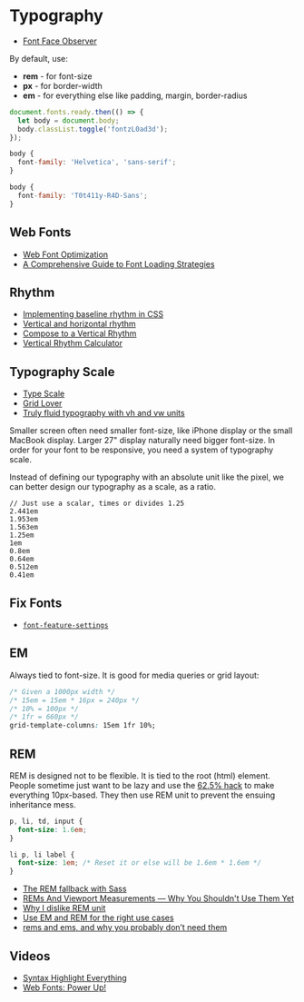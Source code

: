 # Typography

* [Font Face Observer](https://fontfaceobserver.com/)

By default, use:

* **rem** - for font-size
* **px** - for border-width
* **em** - for everything else like padding, margin, border-radius


```js
document.fonts.ready.then(() => {
  let body = document.body;
  body.classList.toggle('fontzL0ad3d');
});

body {
  font-family: 'Helvetica', 'sans-serif';
}

body {
  font-family: 'T0t411y-R4D-Sans';
}
```

## Web Fonts

* [Web Font Optimization](https://developers.google.com/web/fundamentals/performance/optimizing-content-efficiency/webfont-optimization)
* [A Comprehensive Guide to Font Loading Strategies](https://www.zachleat.com/web/comprehensive-webfonts/)

## Rhythm

* [Implementing baseline rhythm in CSS](https://pilot.co/blog/implementing-baseline-rhythm-in-css/)
* [Vertical and horizontal rhythm](http://us5.campaign-archive2.com/?u=7e093c5cf4&id=564702bd96)
* [Compose to a Vertical Rhythm](https://24ways.org/2006/compose-to-a-vertical-rhythm/)
* [Vertical Rhythm Calculator](https://drewish.com/tools/vertical-rhythm/)

## Typography Scale

* [Type Scale](http://type-scale.com/)
* [Grid Lover](http://www.gridlover.net/try)
* [Truly fluid typography with vh and vw units](https://www.smashingmagazine.com/2016/05/fluid-typography/)

Smaller screen often need smaller font-size, like iPhone display or the small MacBook display. Larger 27" display naturally need bigger font-size. In order for your font to be responsive, you need a system of typography scale.

Instead of defining our typography with an absolute unit like the pixel, we can better design our typography as a scale, as a ratio.

```
// Just use a scalar, times or divides 1.25
2.441em
1.953em
1.563em
1.25em
1em
0.8em
0.64em
0.512em
0.41em
```

## Fix Fonts

* [`font-feature-settings`](https://twitter.com/wesbos/status/932644812582522880)

## EM

Always tied to font-size. It is good for media queries or grid layout:

```css
/* Given a 1000px width */
/* 15em = 15em * 16px = 240px */
/* 10% = 100px */
/* 1fr = 660px */
grid-template-columns: 15em 1fr 10%;
```

## REM

REM is designed not to be flexible. It is tied to the root (html) element. People sometime just want to be lazy and use the [62.5% hack](https://vasilis.nl/nerd/weird-62-5-antipattern/) to make everything 10px-based. They then use REM unit to prevent the ensuing inheritance mess.

```css
p, li, td, input {
  font-size: 1.6em;
}

li p, li label {
  font-size: 1em; /* Reset it or else will be 1.6em * 1.6em */
}
```

* [The REM fallback with Sass](https://drublic.de/archive/rem-fallback-sass-less/)
* [REMs And Viewport Measurements — Why You Shouldn't Use Them Yet](http://vanseodesign.com/css/rems-and-viewport-measurements/)
* [Why I dislike REM unit](https://vasilis.nl/nerd/dislike-rem-unit/)
* [Use EM and REM for the right use cases](https://vasilis.nl/nerd/use-em-rem-right-use-cases/)
* [rems and ems, and why you probably don’t need them](https://hackernoon.com/rems-and-ems-and-why-you-probably-dont-need-them-664b9ce1e09f)

## Videos

* [Syntax Highlight Everything](https://www.youtube.com/watch?v=s_ooNo2EmMI)
* [Web Fonts: Power Up!](https://www.youtube.com/watch?v=SBz54Wt65Fs)

